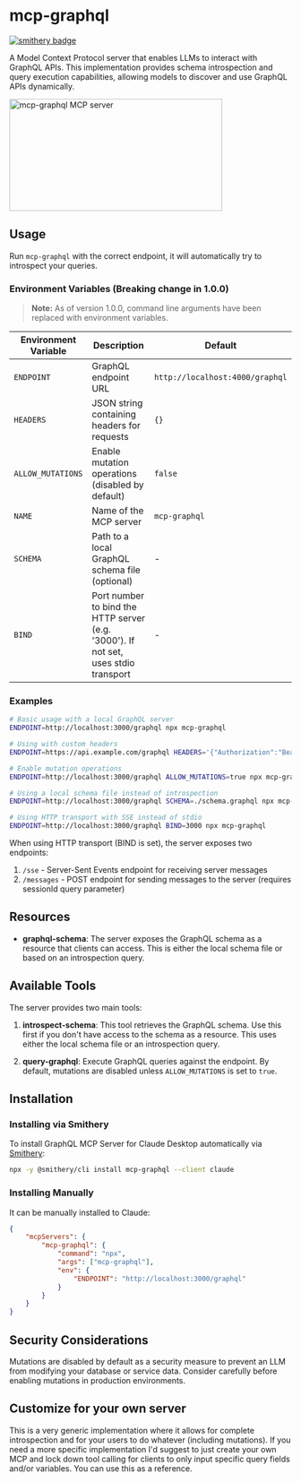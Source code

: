 # mcp-graphql

[![smithery badge](https://smithery.ai/badge/mcp-graphql)](https://smithery.ai/server/mcp-graphql)

A Model Context Protocol server that enables LLMs to interact with GraphQL APIs. This implementation provides schema introspection and query execution capabilities, allowing models to discover and use GraphQL APIs dynamically.

<a href="https://glama.ai/mcp/servers/4zwa4l8utf"><img width="380" height="200" src="https://glama.ai/mcp/servers/4zwa4l8utf/badge" alt="mcp-graphql MCP server" /></a>

## Usage

Run `mcp-graphql` with the correct endpoint, it will automatically try to introspect your queries.

### Environment Variables (Breaking change in 1.0.0)

> **Note:** As of version 1.0.0, command line arguments have been replaced with environment variables.

| Environment Variable | Description | Default |
|----------|-------------|---------|
| `ENDPOINT` | GraphQL endpoint URL | `http://localhost:4000/graphql` |
| `HEADERS` | JSON string containing headers for requests | `{}` |
| `ALLOW_MUTATIONS` | Enable mutation operations (disabled by default) | `false` |
| `NAME` | Name of the MCP server | `mcp-graphql` |
| `SCHEMA` | Path to a local GraphQL schema file (optional) | - |
| `BIND` | Port number to bind the HTTP server (e.g. '3000'). If not set, uses stdio transport | - |

### Examples

```bash
# Basic usage with a local GraphQL server
ENDPOINT=http://localhost:3000/graphql npx mcp-graphql

# Using with custom headers
ENDPOINT=https://api.example.com/graphql HEADERS='{"Authorization":"Bearer token123"}' npx mcp-graphql

# Enable mutation operations
ENDPOINT=http://localhost:3000/graphql ALLOW_MUTATIONS=true npx mcp-graphql

# Using a local schema file instead of introspection
ENDPOINT=http://localhost:3000/graphql SCHEMA=./schema.graphql npx mcp-graphql

# Using HTTP transport with SSE instead of stdio
ENDPOINT=http://localhost:3000/graphql BIND=3000 npx mcp-graphql
```

When using HTTP transport (BIND is set), the server exposes two endpoints:
1. `/sse` - Server-Sent Events endpoint for receiving server messages
2. `/messages` - POST endpoint for sending messages to the server (requires sessionId query parameter)

## Resources

- **graphql-schema**: The server exposes the GraphQL schema as a resource that clients can access. This is either the local schema file or based on an introspection query.

## Available Tools

The server provides two main tools:

1. **introspect-schema**: This tool retrieves the GraphQL schema. Use this first if you don't have access to the schema as a resource.
This uses either the local schema file or an introspection query.

2. **query-graphql**: Execute GraphQL queries against the endpoint. By default, mutations are disabled unless `ALLOW_MUTATIONS` is set to `true`.

## Installation

### Installing via Smithery

To install GraphQL MCP Server for Claude Desktop automatically via [Smithery](https://smithery.ai/server/mcp-graphql):

```bash
npx -y @smithery/cli install mcp-graphql --client claude
```

### Installing Manually

It can be manually installed to Claude:
```json
{
    "mcpServers": {
        "mcp-graphql": {
            "command": "npx",
            "args": ["mcp-graphql"],
            "env": {
                "ENDPOINT": "http://localhost:3000/graphql"
            }
        }
    }
}
```

## Security Considerations

Mutations are disabled by default as a security measure to prevent an LLM from modifying your database or service data. Consider carefully before enabling mutations in production environments.

## Customize for your own server

This is a very generic implementation where it allows for complete introspection and for your users to do whatever (including mutations). If you need a more specific implementation I'd suggest to just create your own MCP and lock down tool calling for clients to only input specific query fields and/or variables. You can use this as a reference.
